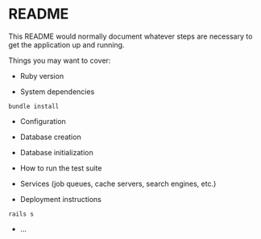 # README

This README would normally document whatever steps are necessary to get the
application up and running.

Things you may want to cover:

* Ruby version

* System dependencies

`bundle install`

* Configuration

* Database creation

* Database initialization

* How to run the test suite

* Services (job queues, cache servers, search engines, etc.)

* Deployment instructions

`rails s`
* ...
